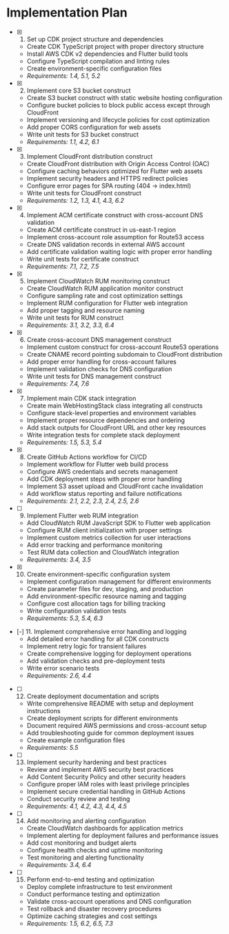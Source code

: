 # Implementation Plan

- [x] 1. Set up CDK project structure and dependencies
  - Create CDK TypeScript project with proper directory structure
  - Install AWS CDK v2 dependencies and Flutter build tools
  - Configure TypeScript compilation and linting rules
  - Create environment-specific configuration files
  - _Requirements: 1.4, 5.1, 5.2_

- [x] 2. Implement core S3 bucket construct
  - Create S3 bucket construct with static website hosting configuration
  - Configure bucket policies to block public access except through CloudFront
  - Implement versioning and lifecycle policies for cost optimization
  - Add proper CORS configuration for web assets
  - Write unit tests for S3 bucket construct
  - _Requirements: 1.1, 4.2, 6.1_

- [x] 3. Implement CloudFront distribution construct
  - Create CloudFront distribution with Origin Access Control (OAC)
  - Configure caching behaviors optimized for Flutter web assets
  - Implement security headers and HTTPS redirect policies
  - Configure error pages for SPA routing (404 -> index.html)
  - Write unit tests for CloudFront construct
  - _Requirements: 1.2, 1.3, 4.1, 4.3, 6.2_

- [x] 4. Implement ACM certificate construct with cross-account DNS validation
  - Create ACM certificate construct in us-east-1 region
  - Implement cross-account role assumption for Route53 access
  - Create DNS validation records in external AWS account
  - Add certificate validation waiting logic with proper error handling
  - Write unit tests for certificate construct
  - _Requirements: 7.1, 7.2, 7.5_

- [x] 5. Implement CloudWatch RUM monitoring construct
  - Create CloudWatch RUM application monitor construct
  - Configure sampling rate and cost optimization settings
  - Implement RUM configuration for Flutter web integration
  - Add proper tagging and resource naming
  - Write unit tests for RUM construct
  - _Requirements: 3.1, 3.2, 3.3, 6.4_

- [x] 6. Create cross-account DNS management construct
  - Implement custom construct for cross-account Route53 operations
  - Create CNAME record pointing subdomain to CloudFront distribution
  - Add proper error handling for cross-account failures
  - Implement validation checks for DNS configuration
  - Write unit tests for DNS management construct
  - _Requirements: 7.4, 7.6_

- [x] 7. Implement main CDK stack integration
  - Create main WebHostingStack class integrating all constructs
  - Configure stack-level properties and environment variables
  - Implement proper resource dependencies and ordering
  - Add stack outputs for CloudFront URL and other key resources
  - Write integration tests for complete stack deployment
  - _Requirements: 1.5, 5.3, 5.4_

- [x] 8. Create GitHub Actions workflow for CI/CD
  - Implement workflow for Flutter web build process
  - Configure AWS credentials and secrets management
  - Add CDK deployment steps with proper error handling
  - Implement S3 asset upload and CloudFront cache invalidation
  - Add workflow status reporting and failure notifications
  - _Requirements: 2.1, 2.2, 2.3, 2.4, 2.5, 2.6_

- [ ] 9. Implement Flutter web RUM integration
  - Add CloudWatch RUM JavaScript SDK to Flutter web application
  - Configure RUM client initialization with proper settings
  - Implement custom metrics collection for user interactions
  - Add error tracking and performance monitoring
  - Test RUM data collection and CloudWatch integration
  - _Requirements: 3.4, 3.5_

- [x] 10. Create environment-specific configuration system
  - Implement configuration management for different environments
  - Create parameter files for dev, staging, and production
  - Add environment-specific resource naming and tagging
  - Configure cost allocation tags for billing tracking
  - Write configuration validation tests
  - _Requirements: 5.3, 5.4, 6.3_

- [-] 11. Implement comprehensive error handling and logging
  - Add detailed error handling for all CDK constructs
  - Implement retry logic for transient failures
  - Create comprehensive logging for deployment operations
  - Add validation checks and pre-deployment tests
  - Write error scenario tests
  - _Requirements: 2.6, 4.4_

- [ ] 12. Create deployment documentation and scripts
  - Write comprehensive README with setup and deployment instructions
  - Create deployment scripts for different environments
  - Document required AWS permissions and cross-account setup
  - Add troubleshooting guide for common deployment issues
  - Create example configuration files
  - _Requirements: 5.5_

- [ ] 13. Implement security hardening and best practices
  - Review and implement AWS security best practices
  - Add Content Security Policy and other security headers
  - Configure proper IAM roles with least privilege principles
  - Implement secure credential handling in GitHub Actions
  - Conduct security review and testing
  - _Requirements: 4.1, 4.2, 4.3, 4.4, 4.5_

- [ ] 14. Add monitoring and alerting configuration
  - Create CloudWatch dashboards for application metrics
  - Implement alerting for deployment failures and performance issues
  - Add cost monitoring and budget alerts
  - Configure health checks and uptime monitoring
  - Test monitoring and alerting functionality
  - _Requirements: 3.4, 6.4_

- [ ] 15. Perform end-to-end testing and optimization
  - Deploy complete infrastructure to test environment
  - Conduct performance testing and optimization
  - Validate cross-account operations and DNS configuration
  - Test rollback and disaster recovery procedures
  - Optimize caching strategies and cost settings
  - _Requirements: 1.5, 6.2, 6.5, 7.3_